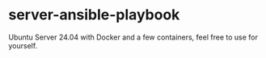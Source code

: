 # server-ansible-playbook
Ubuntu Server 24.04 with Docker and a few containers, feel free to use for yourself.
